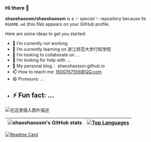 ### Hi there 👋

**shaoshaossm/shaoshaossm** is a ✨ _special_ ✨ repository because its `README.md` (this file) appears on your GitHub profile.

Here are some ideas to get you started:

- 🔭 I’m currently not working 
- 🌱 I’m currently learning on 浙江师范大学行知学院
- 👯 I’m looking to collaborate on ...
- 🤔 I’m looking for help with ...
- 💬 My personal blog： shaoshaossm.github.io
- 📫 How to reach me: 1600767556@QQ.com
- 😄 Pronouns: ...
- ⚡ Fun fact: ...
  -

![在这里插入图片描述](https://img-blog.csdnimg.cn/eaaa13602729498794750c867379e70d.png)

| ![shaoshaossm's GitHub stats](https://github-readme-stats.vercel.app/api?username=shaoshaossm&show_icons=true&theme=onedark&include_all_commits) | [![Top Languages](https://github-readme-stats.vercel.app/api/top-langs/?username=shaoshaossm&hide=javascript,html&layout=compact)](https://github.com/anuraghazra/github-readme-stats) |
| ------------------------------------------------------------ | ------------------------------------------------------------ |


[![Readme Card](https://github-readme-stats.vercel.app/api/pin/?username=sshaoshaossm&repo=shaoshaossm.github.io)](https://github.com/anuraghazra/github-readme-stats)
